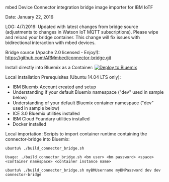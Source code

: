 mbed Device Connector integration bridge image importer for IBM IoTF

Date: January 22, 2016

LOG:
    4/7/2016: Updated with latest changes from bridge source (adjustments to changes in Watson IoT MQTT subscriptions). 
              Please wipe and reload your bridge container. 
              This change will fix issues with bidirectional interaction with mbed devices. 

Bridge source (Apache 2.0 licensed - Enjoy!): https://github.com/ARMmbed/connector-bridge.git

Install directly into Bluemix as a Container:
[![Deploy to Bluemix](https://bluemix.net/deploy/button.png)](https://bluemix.net/deploy?repository=https://github.com/ARMmbed/connector-bridge-container-iotf.git)

Local installation Prerequisites (Ubuntu 14.04 LTS only):
- IBM Bluemix Account created and setup
- Understanding if your default Bluemix namespace ("dev" used in sample below)
- Understanding of your default Bluemix container namespace ("dev" used in sample below)
- ICE 3.0 Bluemix utilities installed
- IBM Cloud Foundary utilities installed
- Docker installed

Local importation: Scripts to import container runtime containing the connector-bridge into Bluemix:

    ubuntu% ./build_connector_bridge.sh

    Usage: ./build_connector_bridge.sh <bm user> <bm password> <space> <container namespace> <container instance name>

    ubuntu% ./build_connector_bridge.sh myBMUsername myBMPassword dev dev connector-bridge
